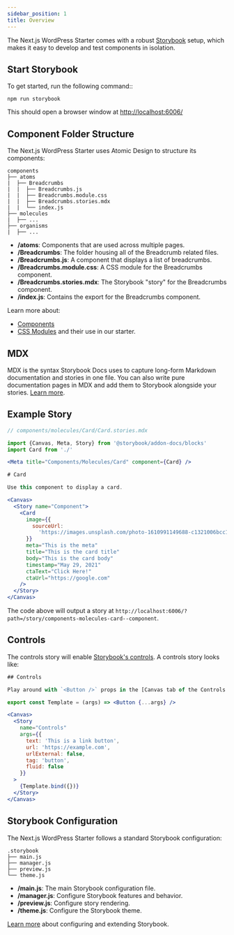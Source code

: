 ```yaml
---
sidebar_position: 1
title: Overview
---
```


The Next.js WordPress Starter comes with a robust [Storybook](https://storybook.js.org/docs/react/get-started/introduction) setup, which makes it easy to develop and test components in isolation.

## Start Storybook

To get started, run the following command::

`npm run storybook`

This should open a browser window at <http://localhost:6006/>

## Component Folder Structure

The Next.js WordPress Starter uses Atomic Design to structure its components:

```text
components
├── atoms
|  ├── Breadcrumbs
|  |  ├── Breadcrumbs.js
|  |  ├── Breadcrumbs.module.css
|  |  ├── Breadcrumbs.stories.mdx
|  |  └── index.js
├── molecules
|  ├── ...
├── organisms
|  ├── ...
```

- **/atoms**: Components that are used across multiple pages.
- **/Breadcrumbs**: The folder housing all of the Breadcrumb related files.
- **/Breadcrumbs.js**: A component that displays a list of breadcrumbs.
- **/Breadcrumbs.module.css**: A CSS module for the Breadcrumbs component.
- **/Breadcrumbs.stories.mdx**: The Storybook "story" for the Breadcrumbs component.
- **/index.js**: Contains the export for the Breadcrumbs component.

Learn more about:

- [Components](/docs/frontend/components-overview)
- [CSS Modules](/docs/frontend/component-css-module) and their use in our starter.

## MDX

MDX is the syntax Storybook Docs uses to capture long-form Markdown documentation and stories in one file. You can also write pure documentation pages in MDX and add them to Storybook alongside your stories. [Learn more](https://storybook.js.org/docs/react/api/mdx).

## Example Story

```jsx
// components/molecules/Card/Card.stories.mdx

import {Canvas, Meta, Story} from '@storybook/addon-docs/blocks'
import Card from './'

<Meta title="Components/Molecules/Card" component={Card} />

# Card

Use this component to display a card.

<Canvas>
  <Story name="Component">
    <Card
      image={{
        sourceUrl:
          'https://images.unsplash.com/photo-1610991149688-c1321006bcc1?ixid=MXwxMjA3fDB8MHxwaG90by1wYWdlfHx8fGVufDB8fHw%3D&ixlib=rb-1.2.1&auto=format&fit=crop&w=1110&q=60'
      }}
      meta="This is the meta"
      title="This is the card title"
      body="This is the card body"
      timestamp="May 29, 2021"
      ctaText="Click Here!"
      ctaUrl="https://google.com"
    />
  </Story>
</Canvas>

```

The code above will output a story at `http://localhost:6006/?path=/story/components-molecules-card--component`.

## Controls

The controls story will enable [Storybook's controls](https://storybook.js.org/docs/react/essentials/controls#gatsby-focus-wrapper). A controls story looks like:

```jsx
## Controls

Play around with `<Button />` props in the [Canvas tab of the Controls story](?path=/story/design-system-atoms-button--controls).

export const Template = (args) => <Button {...args} />

<Canvas>
  <Story
    name="Controls"
    args={{
      text: 'This is a link button',
      url: 'https://example.com',
      urlExternal: false,
      tag: 'button',
      fluid: false
    }}
  >
    {Template.bind({})}
  </Story>
</Canvas>
```

## Storybook Configuration

The Next.js WordPress Starter follows a standard Storybook configuration:

```text
.storybook
├── main.js
├── manager.js
├── preview.js
└── theme.js
```

- **/main.js**: The main Storybook configuration file.
- **/manager.js**: Configure Storybook features and behavior.
- **/preview.js**: Configure story rendering.
- **/theme.js**: Configure the Storybook theme.

[Learn more](https://storybook.js.org/docs/react/configure/overview) about configuring and extending Storybook.
